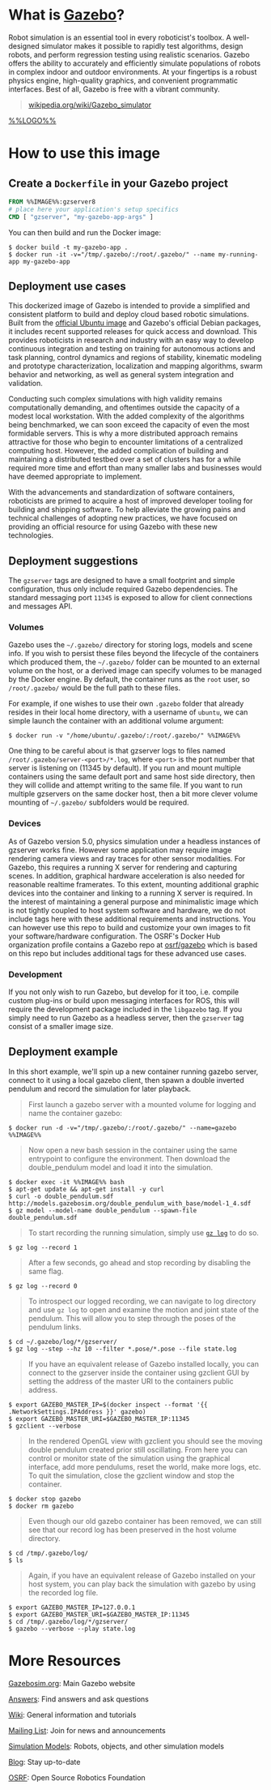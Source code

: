 # What is [Gazebo](http://www.gazebosim.org/)?

Robot simulation is an essential tool in every roboticist's toolbox. A well-designed simulator makes it possible to rapidly test algorithms, design robots, and perform regression testing using realistic scenarios. Gazebo offers the ability to accurately and efficiently simulate populations of robots in complex indoor and outdoor environments. At your fingertips is a robust physics engine, high-quality graphics, and convenient programmatic interfaces. Best of all, Gazebo is free with a vibrant community.

> [wikipedia.org/wiki/Gazebo_simulator](https://en.wikipedia.org/wiki/Gazebo_simulator)

[%%LOGO%%](http://www.gazebosim.org/)

# How to use this image

## Create a `Dockerfile` in your Gazebo project

```dockerfile
FROM %%IMAGE%%:gzserver8
# place here your application's setup specifics
CMD [ "gzserver", "my-gazebo-app-args" ]
```

You can then build and run the Docker image:

```console
$ docker build -t my-gazebo-app .
$ docker run -it -v="/tmp/.gazebo/:/root/.gazebo/" --name my-running-app my-gazebo-app
```

## Deployment use cases

This dockerized image of Gazebo is intended to provide a simplified and consistent platform to build and deploy cloud based robotic simulations. Built from the [official Ubuntu image](https://registry.hub.docker.com/_/ubuntu/) and Gazebo's official Debian packages, it includes recent supported releases for quick access and download. This provides roboticists in research and industry with an easy way to develop continuous integration and testing on training for autonomous actions and task planning, control dynamics and regions of stability, kinematic modeling and prototype characterization, localization and mapping algorithms, swarm behavior and networking, as well as general system integration and validation.

Conducting such complex simulations with high validity remains computationally demanding, and oftentimes outside the capacity of a modest local workstation. With the added complexity of the algorithms being benchmarked, we can soon exceed the capacity of even the most formidable servers. This is why a more distributed approach remains attractive for those who begin to encounter limitations of a centralized computing host. However, the added complication of building and maintaining a distributed testbed over a set of clusters has for a while required more time and effort than many smaller labs and businesses would have deemed appropriate to implement.

With the advancements and standardization of software containers, roboticists are primed to acquire a host of improved developer tooling for building and shipping software. To help alleviate the growing pains and technical challenges of adopting new practices, we have focused on providing an official resource for using Gazebo with these new technologies.

## Deployment suggestions

The `gzserver` tags are designed to have a small footprint and simple configuration, thus only include required Gazebo dependencies. The standard messaging port `11345` is exposed to allow for client connections and messages API.

### Volumes

Gazebo uses the `~/.gazebo/` directory for storing logs, models and scene info. If you wish to persist these files beyond the lifecycle of the containers which produced them, the `~/.gazebo/` folder can be mounted to an external volume on the host, or a derived image can specify volumes to be managed by the Docker engine. By default, the container runs as the `root` user, so `/root/.gazebo/` would be the full path to these files.

For example, if one wishes to use their own `.gazebo` folder that already resides in their local home directory, with a username of `ubuntu`, we can simple launch the container with an additional volume argument:

```console
$ docker run -v "/home/ubuntu/.gazebo/:/root/.gazebo/" %%IMAGE%%
```

One thing to be careful about is that gzserver logs to files named `/root/.gazebo/server-<port>/*.log`, where `<port>` is the port number that server is listening on (11345 by default). If you run and mount multiple containers using the same default port and same host side directory, then they will collide and attempt writing to the same file. If you want to run multiple gzservers on the same docker host, then a bit more clever volume mounting of `~/.gazebo/` subfolders would be required.

### Devices

As of Gazebo version 5.0, physics simulation under a headless instances of gzserver works fine. However some application may require image rendering camera views and ray traces for other sensor modalities. For Gazebo, this requires a running X server for rendering and capturing scenes. In addition, graphical hardware acceleration is also needed for reasonable realtime framerates. To this extent, mounting additional graphic devices into the container and linking to a running X server is required. In the interest of maintaining a general purpose and minimalistic image which is not tightly coupled to host system software and hardware, we do not include tags here with these additional requirements and instructions. You can however use this repo to build and customize your own images to fit your software/hardware configuration. The OSRF's Docker Hub organization profile contains a Gazebo repo at [osrf/gazebo](https://registry.hub.docker.com/u/osrf/gazebo/) which is based on this repo but includes additional tags for these advanced use cases.

### Development

If you not only wish to run Gazebo, but develop for it too, i.e. compile custom plug-ins or build upon messaging interfaces for ROS, this will require the development package included in the `libgazebo` tag. If you simply need to run Gazebo as a headless server, then the `gzserver` tag consist of a smaller image size.

## Deployment example

In this short example, we'll spin up a new container running gazebo server, connect to it using a local gazebo client, then spawn a double inverted pendulum and record the simulation for later playback.

> First launch a gazebo server with a mounted volume for logging and name the container gazebo:

```console
$ docker run -d -v="/tmp/.gazebo/:/root/.gazebo/" --name=gazebo %%IMAGE%%
```

> Now open a new bash session in the container using the same entrypoint to configure the environment. Then download the double_pendulum model and load it into the simulation.

```console
$ docker exec -it %%IMAGE%% bash
$ apt-get update && apt-get install -y curl
$ curl -o double_pendulum.sdf http://models.gazebosim.org/double_pendulum_with_base/model-1_4.sdf
$ gz model --model-name double_pendulum --spawn-file double_pendulum.sdf
```

> To start recording the running simulation, simply use [`gz log`](http://www.gazebosim.org/tutorials?tut=log_filtering&cat=tools_utilities) to do so.

```console
$ gz log --record 1
```

> After a few seconds, go ahead and stop recording by disabling the same flag.

```console
$ gz log --record 0
```

> To introspect our logged recording, we can navigate to log directory and use `gz log` to open and examine the motion and joint state of the pendulum. This will allow you to step through the poses of the pendulum links.

```console
$ cd ~/.gazebo/log/*/gzserver/
$ gz log --step --hz 10 --filter *.pose/*.pose --file state.log
```

> If you have an equivalent release of Gazebo installed locally, you can connect to the gzserver inside the container using gzclient GUI by setting the address of the master URI to the containers public address.

```console
$ export GAZEBO_MASTER_IP=$(docker inspect --format '{{ .NetworkSettings.IPAddress }}' gazebo)
$ export GAZEBO_MASTER_URI=$GAZEBO_MASTER_IP:11345
$ gzclient --verbose
```

> In the rendered OpenGL view with gzclient you should see the moving double pendulum created prior still oscillating. From here you can control or monitor state of the simulation using the graphical interface, add more pendulums, reset the world, make more logs, etc. To quit the simulation, close the gzclient window and stop the container.

```console
$ docker stop gazebo
$ docker rm gazebo
```

> Even though our old gazebo container has been removed, we can still see that our record log has been preserved in the host volume directory.

```console
$ cd /tmp/.gazebo/log/
$ ls
```

> Again, if you have an equivalent release of Gazebo installed on your host system, you can play back the simulation with gazebo by using the recorded log file.

```console
$ export GAZEBO_MASTER_IP=127.0.0.1
$ export GAZEBO_MASTER_URI=$GAZEBO_MASTER_IP:11345
$ cd /tmp/.gazebo/log/*/gzserver/
$ gazebo --verbose --play state.log
```

# More Resources

[Gazebosim.org](http://www.gazebosim.org/): Main Gazebo website

[Answers](http://answers.gazebosim.org/): Find answers and ask questions

[Wiki](https://bitbucket.org/osrf/gazebo/wiki): General information and tutorials

[Mailing List](https://groups.google.com/a/osrfoundation.org/d/forum/gazebo): Join for news and announcements

[Simulation Models](https://bitbucket.org/osrf/gazebo_models/src): Robots, objects, and other simulation models

[Blog](http://wiki.gazebosim.org/blog.html): Stay up-to-date

[OSRF](http://www.osrfoundation.org/): Open Source Robotics Foundation
